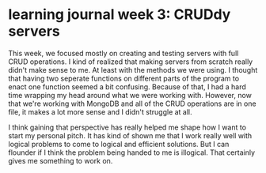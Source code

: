 # learning journal week 3: CRUDdy servers

This week, we focused mostly on creating and testing servers with full CRUD operations. I kind of realized that making servers from scratch really didn't make sense to me. At least with the methods we were using. I thought that having two seperate functions on different parts of the program to enact one function seemed a bit confusing. Because of that, I had a hard time wrapping my head around what we were working with. However, now that we're working with MongoDB and all of the CRUD operations are in one file, it makes a lot more sense and I didn't struggle at all.

I think gaining that perspective has really helped me shape how I want to start my personal pitch. It has kind of shown me that I work really well with logical problems to come to logical and efficient solutions. But I can flounder if I think the problem being handed to me is illogical. That certainly gives me something to work on.
